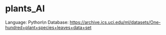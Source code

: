# plants_AI

Language: Python\n
Database: https://archive.ics.uci.edu/ml/datasets/One-hundred+plant+species+leaves+data+set
